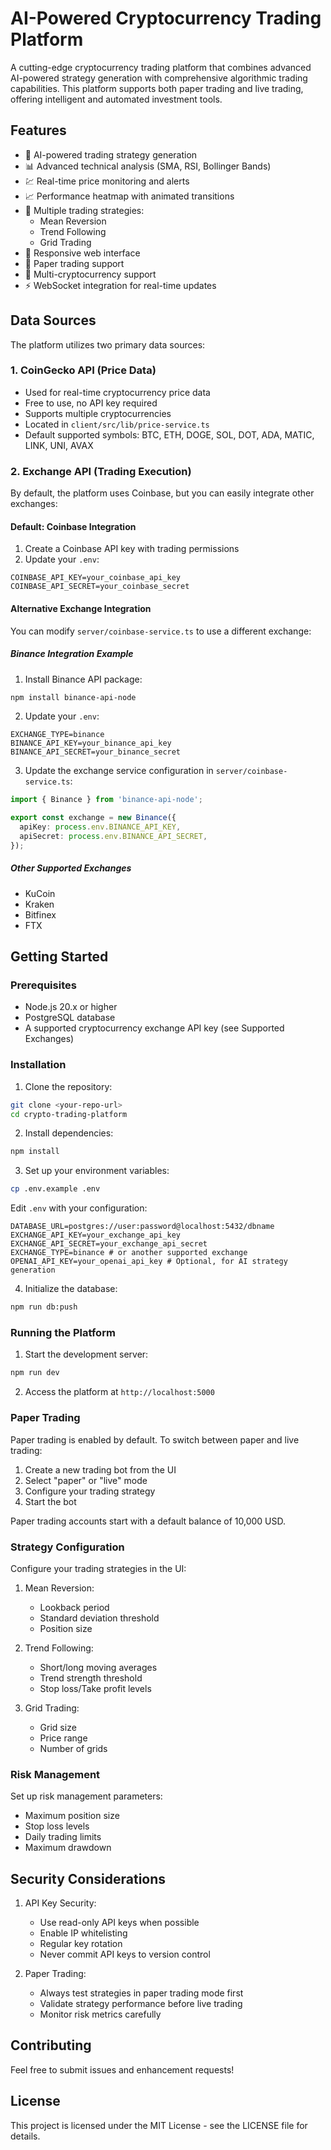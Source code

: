 # AI-Powered Cryptocurrency Trading Platform

A cutting-edge cryptocurrency trading platform that combines advanced AI-powered strategy generation with comprehensive algorithmic trading capabilities. This platform supports both paper trading and live trading, offering intelligent and automated investment tools.

## Features

- 🤖 AI-powered trading strategy generation
- 📊 Advanced technical analysis (SMA, RSI, Bollinger Bands)
- 💹 Real-time price monitoring and alerts
- 📈 Performance heatmap with animated transitions
- 🔄 Multiple trading strategies:
  - Mean Reversion
  - Trend Following
  - Grid Trading
- 📱 Responsive web interface
- 🧪 Paper trading support
- 💼 Multi-cryptocurrency support
- ⚡ WebSocket integration for real-time updates

## Data Sources

The platform utilizes two primary data sources:

### 1. CoinGecko API (Price Data)
- Used for real-time cryptocurrency price data
- Free to use, no API key required
- Supports multiple cryptocurrencies
- Located in `client/src/lib/price-service.ts`
- Default supported symbols: BTC, ETH, DOGE, SOL, DOT, ADA, MATIC, LINK, UNI, AVAX

### 2. Exchange API (Trading Execution)
By default, the platform uses Coinbase, but you can easily integrate other exchanges:

#### Default: Coinbase Integration
1. Create a Coinbase API key with trading permissions
2. Update your `.env`:
```env
COINBASE_API_KEY=your_coinbase_api_key
COINBASE_API_SECRET=your_coinbase_secret
```

#### Alternative Exchange Integration
You can modify `server/coinbase-service.ts` to use a different exchange:

##### Binance Integration Example
1. Install Binance API package:
```bash
npm install binance-api-node
```

2. Update your `.env`:
```env
EXCHANGE_TYPE=binance
BINANCE_API_KEY=your_binance_api_key
BINANCE_API_SECRET=your_binance_secret
```

3. Update the exchange service configuration in `server/coinbase-service.ts`:
```typescript
import { Binance } from 'binance-api-node';

export const exchange = new Binance({
  apiKey: process.env.BINANCE_API_KEY,
  apiSecret: process.env.BINANCE_API_SECRET,
});
```

##### Other Supported Exchanges
- KuCoin
- Kraken
- Bitfinex
- FTX


## Getting Started

### Prerequisites

- Node.js 20.x or higher
- PostgreSQL database
- A supported cryptocurrency exchange API key (see Supported Exchanges)

### Installation

1. Clone the repository:
```bash
git clone <your-repo-url>
cd crypto-trading-platform
```

2. Install dependencies:
```bash
npm install
```

3. Set up your environment variables:
```bash
cp .env.example .env
```

Edit `.env` with your configuration:
```env
DATABASE_URL=postgres://user:password@localhost:5432/dbname
EXCHANGE_API_KEY=your_exchange_api_key
EXCHANGE_API_SECRET=your_exchange_api_secret
EXCHANGE_TYPE=binance # or another supported exchange
OPENAI_API_KEY=your_openai_api_key # Optional, for AI strategy generation
```

4. Initialize the database:
```bash
npm run db:push
```

### Running the Platform

1. Start the development server:
```bash
npm run dev
```

2. Access the platform at `http://localhost:5000`

### Paper Trading

Paper trading is enabled by default. To switch between paper and live trading:

1. Create a new trading bot from the UI
2. Select "paper" or "live" mode
3. Configure your trading strategy
4. Start the bot

Paper trading accounts start with a default balance of 10,000 USD.

### Strategy Configuration

Configure your trading strategies in the UI:

1. Mean Reversion:
   - Lookback period
   - Standard deviation threshold
   - Position size

2. Trend Following:
   - Short/long moving averages
   - Trend strength threshold
   - Stop loss/Take profit levels

3. Grid Trading:
   - Grid size
   - Price range
   - Number of grids

### Risk Management

Set up risk management parameters:
- Maximum position size
- Stop loss levels
- Daily trading limits
- Maximum drawdown

## Security Considerations

1. API Key Security:
   - Use read-only API keys when possible
   - Enable IP whitelisting
   - Regular key rotation
   - Never commit API keys to version control

2. Paper Trading:
   - Always test strategies in paper trading mode first
   - Validate strategy performance before live trading
   - Monitor risk metrics carefully

## Contributing

Feel free to submit issues and enhancement requests!

## License

This project is licensed under the MIT License - see the LICENSE file for details.